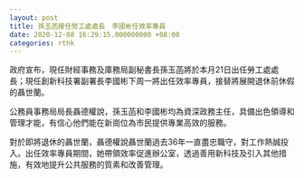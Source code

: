 ```yaml
---
layout: post
title: 孫玉菡接任勞工處處長　李國彬任效率專員
date: 2020-12-08 16:29:15.000000000 +08:00
categories: rthk
---
```


政府宣布，現任財經事務及庫務局副秘書長孫玉菡將於本月21日出任勞工處處長；現任創新科技署副署長李國彬下周一將出任效率專員，接替將展開退休前休假的聶世蘭。

公務員事務局局長聶德權說，孫玉菡和李國彬均為資深政務主任，具備出色領導和管理才能，有信心他們能在新崗位為市民提供專業高效的服務。

對於即將退休的聶世蘭，聶德權說聶世蘭過去36年一直盡忠職守，對工作熱誠投入。出任效率專員期間，她帶領效率促進辦公室，透過善用新科技及引入其他措施，有效地提升公共服務的質素和改善管理。
